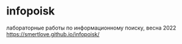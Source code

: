 # infopoisk
лабораторные работы по информационному поиску, весна 2022
https://smertlove.github.io/infopoisk/
